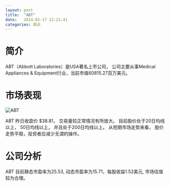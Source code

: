 ```yaml
---
layout: post
title:  "ABT"
date:   2014-02-17 12:21:41
categories: 观点
---
```


# 简介
ABT（Abbott Laboratories）是USA著名上市公司，
公司主要从事Medical Appliances & Equipment行业，当前市值60815.27百万美元。

# 市场表现

![ABT](http://finviz.com/chart.ashx?t=ABT&ty=c&ta=1&p=d&s=l)

ABT 昨日收盘价 $38.81，
交易量较正常情况有所放大。
目前股价处于20日均线以上，
50日均线以上，
并且处于200日均线以上。
从短期市场走势来看，
股价走势平稳，投资者应减少无谓的操作。

# 公司分析
ABT 目前静态市盈率为25.53, 动态市盈率为15.71，每股收益1.52美元,
市场估值较为合理。
